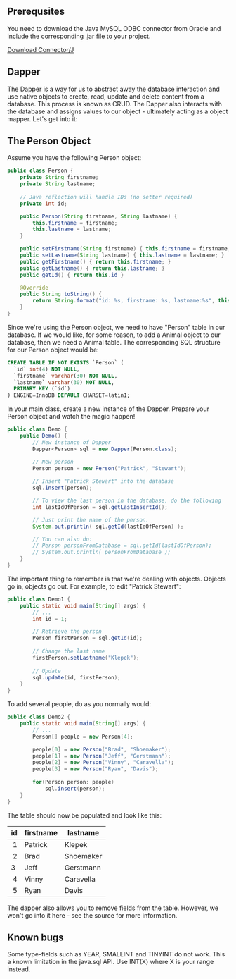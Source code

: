 ## Prerequsites
You need to download the Java MySQL ODBC connector from Oracle and include the corresponding .jar file to your project.

[Download Connector/J](https://dev.mysql.com/downloads/connector/j/)


## Dapper
The Dapper is a way for us to abstract away the database interaction and use native objects to create, read, update and delete content from a database. This process is known as CRUD. The Dapper also interacts with the database and assigns values to our object - ultimately acting as a object mapper. 
Let's get into it:

## The Person Object

Assume you have the following Person object:
```java
public class Person {
    private String firstname;
    private String lastname;
    
    // Java reflection will handle IDs (no setter required)
    private int id;

    public Person(String firstname, String lastname) {
        this.firstname = firstname;
        this.lastname = lastname;
    }

    public setFirstname(String firstname) { this.firstname = firstname; }
    public setLastname(String lastname) { this.lastname = lastname; }
    public getFirstname() { return this.firstname; }
    public getLastname() { return this.lastname; }
    public getId() { return this.id }

    @Override
    public String toString() {
    	return String.format("id: %s, firstname: %s, lastname:%s", this.id, this.firstname, this.lastname);
    }
}
```

Since we're using the Person object, we need to have "Person" table in our database. If we would like, for some reason, to add a Animal object to our database, then we need a Animal table.
The corresponding SQL structure for our Person object would be:
```SQL
CREATE TABLE IF NOT EXISTS `Person` (
  `id` int(4) NOT NULL,
  `firstname` varchar(30) NOT NULL,
  `lastname` varchar(30) NOT NULL,
  PRIMARY KEY (`id`)
) ENGINE=InnoDB DEFAULT CHARSET=latin1;
```

In your main class, create a new instance of the Dapper. Prepare your Person object and watch the magic happen!
```java
public class Demo {
    public Demo() {
        // New instance of Dapper
        Dapper<Person> sql = new Dapper(Person.class);

        // New person
        Person person = new Person("Patrick", "Stewart");
        
        // Insert "Patrick Stewart" into the database
        sql.insert(person);

        // To view the last person in the database, do the following
        int lastIdOfPerson = sql.getLastInsertId();

        // Just print the name of the person.
        System.out.println( sql.getId(lastIdOfPerson) );

        // You can also do:
        // Person personFromDatabase = sql.getId(lastIdOfPerson);
        // System.out.println( personFromDatabase );
    }
}
```

The important thing to remember is that we're dealing with objects. Objects go in, objects go out. For example, to edit "Patrick Stewart":
```java
public class Demo1 {
    public static void main(String[] args) {
        // ...
        int id = 1;

        // Retrieve the person
        Person firstPerson = sql.getId(id);
        
        // Change the last name 
        firstPerson.setLastname("Klepek");
        
        // Update
        sql.update(id, firstPerson); 
    }
}
```

To add several people, do as you normally would:
```java
public class Demo2 {
    public static void main(String[] args) {
        // ...
        Person[] people = new Person[4];

        people[0] = new Person("Brad", "Shoemaker");
        people[1] = new Person("Jeff", "Gerstmann");
        people[2] = new Person("Vinny", "Caravella");
        people[3] = new Person("Ryan", "Davis");
    
        for(Person person: people) 
            sql.insert(person);
    }
}
```

The table should now be populated and look like this:

| id | firstname | lastname  |
| -- | --------- | --------- |
| 1  | Patrick   | Klepek    |
| 2  | Brad      | Shoemaker |
| 3  | Jeff      | Gerstmann |
| 4  | Vinny     | Caravella |
| 5  | Ryan      | Davis     | 

The dapper also allows you to remove fields from the table. However, we won't go into it here - see the source for more information.

## Known bugs
Some type-fields such as YEAR, SMALLINT and TINYINT do not work. This a known limitation in the java.sql API. Use INT(X) where X is your range instead.
